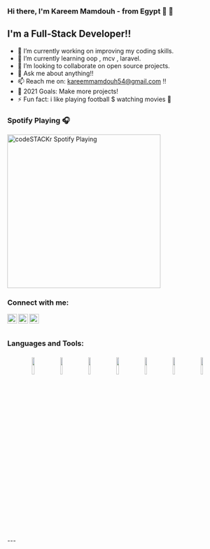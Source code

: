 ### Hi there, I'm Kareem Mamdouh - from Egypt 👋 👋


## I'm a Full-Stack Developer!!

- 🔭 I’m currently working on improving my coding skills.
- 🌱 I’m currently learning oop , mcv , laravel.
- 👯 I’m looking to collaborate on open source projects.
- 💬 Ask me about anything!!
- 📫 Reach me on: kareemmamdouh54@gmail.com !!
- 🥅 2021 Goals: Make more projects!
- ⚡ Fun fact: i like playing football $ watching movies 🤣


### Spotify Playing 🎧

[<img src="https://now-playing-codestackr.vercel.app/api/spotify-playing" alt="codeSTACKr Spotify Playing" width="350" />](https://open.spotify.com/user/lm0sjae9lk6ie9rx5evnsz21f)

### Connect with me:


<a href="https://twitter.com/Kareemkimooz27">
  <img align="left" alt="kareem mamdouh | Twitter" width="22px" src="https://cdn.jsdelivr.net/npm/simple-icons@v3/icons/twitter.svg" />
</a>
<a href="https://www.linkedin.com/in/kareem-mamdouh-992b95171/">
  <img align="left" alt="kareem mamdouh LinkdeIN" width="22px" src="https://cdn.jsdelivr.net/npm/simple-icons@v3/icons/linkedin.svg" />
</a>
<a href="https://www.facebook.com/kareem.kimooz27">
  <img align="left" alt="kareem mamdouh Facebook" width="22px" src="https://cdn.jsdelivr.net/npm/simple-icons@v3/icons/facebook.svg" />
</a>
<br />
<br />

### Languages and Tools:
<p align="center">
	<img width="10%" style="padding:5px" src="https://img.icons8.com/color/144/000000/html.png"/>
	<img width="10%" style="padding:5px" src="https://img.icons8.com/color/144/000000/css3.png"/>
	<img width="10%" style="padding:5px" src="https://img.icons8.com/color/144/000000/javascript.png"/>
	<img width="10%" style="padding:5px" src="https://img.icons8.com/color/144/000000/bootstrap.png"/>
	<img width="10%" style="padding:5px" src="https://img.icons8.com/color/144/000000/php.png"/>
	<img width="10%" style="padding:5px" src="https://img.icons8.com/color/144/000000/sql.png"/>
	<img width="10%" style="padding:5px" src="https://img.icons8.com/color/144/000000/mysql.png"/>
	
</p>
---
